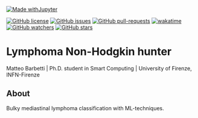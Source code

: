 [![Made withJupyter](https://img.shields.io/badge/Made%20with-Jupyter-orange?style=for-the-badge&logo=Jupyter)](https://jupyter.org/try)

[![GitHub license](https://img.shields.io/github/license/mbarbetti/LNHunter)](https://github.com/mbarbetti/LNHunter)
[![GitHub issues](https://img.shields.io/github/issues/mbarbetti/LNHunter.svg)](https://github.com/mbarbetti/LNHunter/issues/)
[![GitHub pull-requests](https://img.shields.io/github/issues-pr/mbarbetti/LNHunter.svg)](https://github.com/mbarbetti/LNHunter/pulls/)
[![wakatime](https://wakatime.com/badge/github/mbarbetti/LNHunter.svg)](https://wakatime.com/badge/github/mbarbetti/LNHunter)
[![GitHub watchers](https://img.shields.io/github/watchers/mbarbetti/LNHunter?style=social)](https://github.com/mbarbetti/LNHunter/watchers/)
[![GitHub stars](https://img.shields.io/github/stars/mbarbetti/LNHunter?style=social)](https://github.com/mbarbetti/LNHunter/)

# Lymphoma Non-Hodgkin hunter
Matteo Barbetti | Ph.D. student in Smart Computing | University of Firenze, INFN-Firenze

## About
Bulky mediastinal lymphoma classification with ML-techniques.
